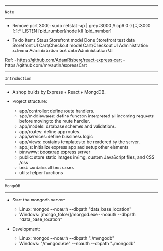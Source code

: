 -------------------------------------------------------------------------------------
    Note
-------------------------------------------------------------------------------------
+ Remove port 3000:
    sudo netstat -ap | grep :3000
    // cp6  0  0  [::]:3000  [::]:*  LISTEN  [pid_number]/node 
    kill [pid_number]


+ To do
        Items                   Staus
    Storefront model            Done
	Storefront test data        
	Storefront UI
	Cart/Checkout model
    Cart/Checkout UI
    Administration schema
    Administration test data
    Administration UI

Ref:
	- https://github.com/AdamRisberg/react-express-cart
    - https://github.com/mrvautin/expressCart


-------------------------------------------------------------------------------------
    Introduction
-------------------------------------------------------------------------------------
+ A shop builds by Express + React + MongoDB.

+ Project structure:
    - app/controller: define route handlers.
    - app/middlewares: define function interpreted all incoming requests before moving to the route handler.
    - app/models: database schemes and validations.
    - app/routes: define app routes.
    - app/services: define bussiness logic
    - app/views: contains templates to be rendered by the server.
    - app.js: Initialize express app and setup other elements
    - bin/www: bootstrap express server
    - public: store static images in/img, custom JavaScript files, and CSS /css
    - test: contains all test cases
    - utils: helper functions 


-------------------------------------------------------------------------------------
    MongoDB
-------------------------------------------------------------------------------------
+ Start the mongodb server:
    - Linux: mongod --noauth --dbpath "data_base_location"        
    - Windows: [mongo_folder]/mongod.exe --noauth --dbpath "data_base_location"

+ Development:
    - Linux:
        mongod --noauth --dbpath "./mongodb"
    - Windows:
        "/mongod.exe" --noauth --dbpath "./mongodb"